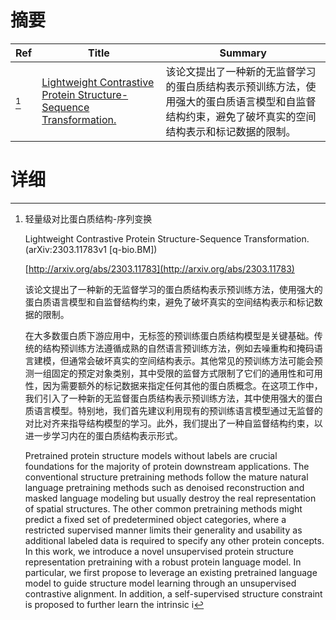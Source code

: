 # 摘要

| Ref | Title | Summary |
| --- | --- | --- |
| [^1] | [Lightweight Contrastive Protein Structure-Sequence Transformation.](http://arxiv.org/abs/2303.11783) | 该论文提出了一种新的无监督学习的蛋白质结构表示预训练方法，使用强大的蛋白质语言模型和自监督结构约束，避免了破坏真实的空间结构表示和标记数据的限制。 |

# 详细

[^1]: 轻量级对比蛋白质结构-序列变换

    Lightweight Contrastive Protein Structure-Sequence Transformation. (arXiv:2303.11783v1 [q-bio.BM])

    [http://arxiv.org/abs/2303.11783](http://arxiv.org/abs/2303.11783)

    该论文提出了一种新的无监督学习的蛋白质结构表示预训练方法，使用强大的蛋白质语言模型和自监督结构约束，避免了破坏真实的空间结构表示和标记数据的限制。

    

    在大多数蛋白质下游应用中，无标签的预训练蛋白质结构模型是关键基础。传统的结构预训练方法遵循成熟的自然语言预训练方法，例如去噪重构和掩码语言建模，但通常会破坏真实的空间结构表示。其他常见的预训练方法可能会预测一组固定的预定对象类别，其中受限的监督方式限制了它们的通用性和可用性，因为需要额外的标记数据来指定任何其他的蛋白质概念。在这项工作中，我们引入了一种新的无监督蛋白质结构表示预训练方法，其中使用强大的蛋白质语言模型。特别地，我们首先建议利用现有的预训练语言模型通过无监督的对比对齐来指导结构模型的学习。此外，我们提出了一种自监督结构约束，以进一步学习内在的蛋白质结构表示形式。

    Pretrained protein structure models without labels are crucial foundations for the majority of protein downstream applications. The conventional structure pretraining methods follow the mature natural language pretraining methods such as denoised reconstruction and masked language modeling but usually destroy the real representation of spatial structures. The other common pretraining methods might predict a fixed set of predetermined object categories, where a restricted supervised manner limits their generality and usability as additional labeled data is required to specify any other protein concepts. In this work, we introduce a novel unsupervised protein structure representation pretraining with a robust protein language model. In particular, we first propose to leverage an existing pretrained language model to guide structure model learning through an unsupervised contrastive alignment. In addition, a self-supervised structure constraint is proposed to further learn the intrinsic i
    


